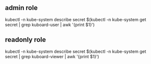 ## admin role
kubectl -n kube-system describe secret $(kubectl -n kube-system get secret | grep kuboard-user | awk '{print $1}')   
## readonly role
kubectl -n kube-system describe secret $(kubectl -n kube-system get secret | grep kuboard-viewer | awk '{print $1}')   

